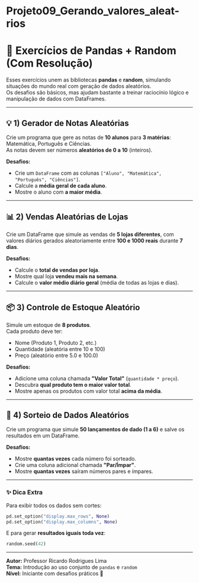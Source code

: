 # Projeto09_Gerando_valores_aleat-rios

# 🐼 Exercícios de Pandas + Random (Com Resolução)

Esses exercícios unem as bibliotecas **pandas** e **random**, simulando situações do mundo real com geração de dados aleatórios.  
Os desafios são básicos, mas ajudam bastante a treinar raciocínio lógico e manipulação de dados com DataFrames.

---

## 💡 1) Gerador de Notas Aleatórias

Crie um programa que gere as notas de **10 alunos** para **3 matérias**: Matemática, Português e Ciências.  
As notas devem ser números **aleatórios de 0 a 10** (inteiros).

**Desafios:**
- Crie um `DataFrame` com as colunas `["Aluno", "Matemática", "Português", "Ciências"]`.
- Calcule a **média geral de cada aluno**.
- Mostre o aluno com **a maior média**.


---

## 📊 2) Vendas Aleatórias de Lojas

Crie um DataFrame que simule as vendas de **5 lojas diferentes**, com valores diários gerados aleatoriamente entre **100 e 1000 reais** durante **7 dias**.

**Desafios:**
- Calcule o **total de vendas por loja**.
- Mostre qual loja **vendeu mais na semana**.
- Calcule o **valor médio diário geral** (média de todas as lojas e dias).



---

## 📦 3) Controle de Estoque Aleatório

Simule um estoque de **8 produtos**.  
Cada produto deve ter:
- Nome (Produto 1, Produto 2, etc.)
- Quantidade (aleatória entre 10 e 100)
- Preço (aleatório entre 5.0 e 100.0)

**Desafios:**
- Adicione uma coluna chamada **"Valor Total"** (`quantidade * preço`).
- Descubra **qual produto tem o maior valor total**.
- Mostre apenas os produtos com valor total **acima da média**.



---

## 🧠 4) Sorteio de Dados Aleatórios

Crie um programa que simule **50 lançamentos de dado (1 a 6)** e salve os resultados em um DataFrame.

**Desafios:**
- Mostre **quantas vezes** cada número foi sorteado.
- Crie uma coluna adicional chamada **"Par/Ímpar"**.
- Mostre **quantas vezes** saíram números pares e ímpares.



---

### ✨ Dica Extra

Para exibir todos os dados sem cortes:
```python
pd.set_option("display.max_rows", None)
pd.set_option("display.max_columns", None)
```

E para gerar **resultados iguais toda vez**:
```python
random.seed(42)
```

---

**Autor:** Professor Ricardo Rodrigues Lima  
**Tema:** Introdução ao uso conjunto de `pandas` e `random`  
**Nível:** Iniciante com desafios práticos 🎯
